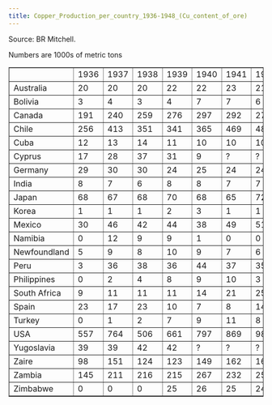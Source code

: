 ```yaml
---
title: Copper_Production_per_country_1936-1948_(Cu_content_of_ore)
---
```

 Source: BR Mitchell.

Numbers are 1000s of metric tons

<table border="1"><tbody><tr><td></td><td>1936</td><td>1937</td><td>1938</td><td>1939</td><td>1940</td><td>1941</td><td>1942</td><td>1943</td><td>1944</td><td>1945</td><td>1946</td><td>1947</td><td>1948</td></tr><tr><td>Australia</td><td>20</td><td>20</td><td>20</td><td>22</td><td>22</td><td>23</td><td>21</td><td>26</td><td>30</td><td>26</td><td>19</td><td>14</td><td>3</td></tr><tr><td>Bolivia</td><td>3</td><td>4</td><td>3</td><td>4</td><td>7</td><td>7</td><td>6</td><td>6</td><td>6</td><td>6</td><td>6</td><td>6</td><td>7</td></tr><tr><td>Canada</td><td>191</td><td>240</td><td>259</td><td>276</td><td>297</td><td>292</td><td>274</td><td>261</td><td>248</td><td>216</td><td>167</td><td>205</td><td>218</td></tr><tr><td>Chile</td><td>256</td><td>413</td><td>351</td><td>341</td><td>365</td><td>469</td><td>484</td><td>497</td><td>498</td><td>470</td><td>361</td><td>427</td><td>445</td></tr><tr><td>Cuba</td><td>12</td><td>13</td><td>14</td><td>11</td><td>10</td><td>10</td><td>10</td><td>7</td><td>7</td><td>9</td><td>12</td><td>13</td><td>16</td></tr><tr><td>Cyprus</td><td>17</td><td>28</td><td>37</td><td>31</td><td>9</td><td>?</td><td>?</td><td>?</td><td>?</td><td>1</td><td>8</td><td>12</td><td>6</td></tr><tr><td>Germany</td><td>29</td><td>30</td><td>30</td><td>24</td><td>25</td><td>24</td><td>24</td><td>24</td><td>25</td><td>?</td><td>3</td><td>4</td><td>6</td></tr><tr><td>India</td><td>8</td><td>7</td><td>6</td><td>8</td><td>8</td><td>7</td><td>7</td><td>7</td><td>7</td><td>7</td><td>9</td><td>8</td><td>8</td></tr><tr><td>Japan</td><td>68</td><td>67</td><td>68</td><td>70</td><td>68</td><td>65</td><td>72</td><td>81</td><td>80</td><td>29</td><td>17</td><td>22</td><td>26</td></tr><tr><td>Korea</td><td>1</td><td>1</td><td>1</td><td>2</td><td>3</td><td>1</td><td>1</td><td>1</td><td>1</td><td>?</td><td>?</td><td>?</td><td>?</td></tr><tr><td>Mexico</td><td>30</td><td>46</td><td>42</td><td>44</td><td>38</td><td>49</td><td>51</td><td>50</td><td>41</td><td>62</td><td>61</td><td>64</td><td>59</td></tr><tr><td>Namibia</td><td>0</td><td>12</td><td>9</td><td>9</td><td>1</td><td>0</td><td>0</td><td>0</td><td>0</td><td>0</td><td>0</td><td>5</td><td>8</td></tr><tr><td>Newfoundland</td><td>5</td><td>9</td><td>8</td><td>10</td><td>9</td><td>7</td><td>6</td><td>6</td><td>5</td><td>5</td><td>5</td><td>4</td><td>4</td></tr><tr><td>Peru</td><td>3</td><td>36</td><td>38</td><td>36</td><td>44</td><td>37</td><td>35</td><td>33</td><td>32</td><td>32</td><td>25</td><td>23</td><td>18</td></tr><tr><td>Philippines</td><td>0</td><td>2</td><td>4</td><td>8</td><td>9</td><td>10</td><td>3</td><td>?</td><td>?</td><td>?</td><td>0</td><td>3</td><td>2</td></tr><tr><td>South Africa</td><td>9</td><td>11</td><td>11</td><td>11</td><td>14</td><td>21</td><td>25</td><td>23</td><td>23</td><td>24</td><td>28</td><td>30</td><td>29</td></tr><tr><td>Spain</td><td>23</td><td>17</td><td>23</td><td>10</td><td>7</td><td>8</td><td>14</td><td>18</td><td>18</td><td>15</td><td>19</td><td>17</td><td>19</td></tr><tr><td>Turkey</td><td>0</td><td>1</td><td>2</td><td>7</td><td>9</td><td>11</td><td>8</td><td>10</td><td>11</td><td>10</td><td>10</td><td>10</td><td>4</td></tr><tr><td>USA</td><td>557</td><td>764</td><td>506</td><td>661</td><td>797</td><td>869</td><td>980</td><td>990</td><td>882</td><td>701</td><td>552</td><td>769</td><td>757</td></tr><tr><td>Yugoslavia</td><td>39</td><td>39</td><td>42</td><td>42</td><td>?</td><td>?</td><td>?</td><td>?</td><td>?</td><td>?</td><td>22</td><td>37</td><td>37</td></tr><tr><td>Zaire</td><td>98</td><td>151</td><td>124</td><td>123</td><td>149</td><td>162</td><td>166</td><td>157</td><td>165</td><td>160</td><td>144</td><td>151</td><td>155</td></tr><tr><td>Zambia</td><td>145</td><td>211</td><td>216</td><td>215</td><td>267</td><td>232</td><td>251</td><td>255</td><td>224</td><td>197</td><td>185</td><td>196</td><td>217</td></tr><tr><td>Zimbabwe</td><td>0</td><td>0</td><td>0</td><td>25</td><td>26</td><td>25</td><td>24</td><td>20</td><td>18</td><td>18</td><td>17</td><td>16</td><td>16</td></tr></tbody></table>